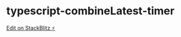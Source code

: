 # typescript-combineLatest-timer

[Edit on StackBlitz ⚡️](https://stackblitz.com/edit/typescript-s72wyq)